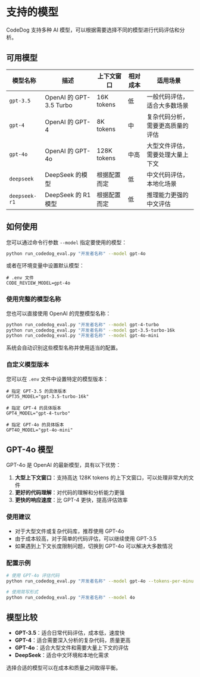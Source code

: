 # 支持的模型

CodeDog 支持多种 AI 模型，可以根据需要选择不同的模型进行代码评估和分析。

## 可用模型

| 模型名称 | 描述 | 上下文窗口 | 相对成本 | 适用场景 |
|---------|------|-----------|---------|---------|
| `gpt-3.5` | OpenAI 的 GPT-3.5 Turbo | 16K tokens | 低 | 一般代码评估，适合大多数场景 |
| `gpt-4` | OpenAI 的 GPT-4 | 8K tokens | 中 | 复杂代码分析，需要更高质量的评估 |
| `gpt-4o` | OpenAI 的 GPT-4o | 128K tokens | 中高 | 大型文件评估，需要处理大量上下文 |
| `deepseek` | DeepSeek 的模型 | 根据配置而定 | 低 | 中文代码评估，本地化场景 |
| `deepseek-r1` | DeepSeek 的 R1 模型 | 根据配置而定 | 低 | 推理能力更强的中文评估 |

## 如何使用

您可以通过命令行参数 `--model` 指定要使用的模型：

```bash
python run_codedog_eval.py "开发者名称" --model gpt-4o
```

或者在环境变量中设置默认模型：

```
# .env 文件
CODE_REVIEW_MODEL=gpt-4o
```

### 使用完整的模型名称

您也可以直接使用 OpenAI 的完整模型名称：

```bash
python run_codedog_eval.py "开发者名称" --model gpt-4-turbo
python run_codedog_eval.py "开发者名称" --model gpt-3.5-turbo-16k
python run_codedog_eval.py "开发者名称" --model gpt-4o-mini
```

系统会自动识别这些模型名称并使用适当的配置。

### 自定义模型版本

您可以在 `.env` 文件中设置特定的模型版本：

```
# 指定 GPT-3.5 的具体版本
GPT35_MODEL="gpt-3.5-turbo-16k"

# 指定 GPT-4 的具体版本
GPT4_MODEL="gpt-4-turbo"

# 指定 GPT-4o 的具体版本
GPT4O_MODEL="gpt-4o-mini"
```

## GPT-4o 模型

GPT-4o 是 OpenAI 的最新模型，具有以下优势：

1. **大型上下文窗口**：支持高达 128K tokens 的上下文窗口，可以处理非常大的文件
2. **更好的代码理解**：对代码的理解和分析能力更强
3. **更快的响应速度**：比 GPT-4 更快，提高评估效率

### 使用建议

- 对于大型文件或复杂代码库，推荐使用 GPT-4o
- 由于成本较高，对于简单的代码评估，可以继续使用 GPT-3.5
- 如果遇到上下文长度限制问题，切换到 GPT-4o 可以解决大多数情况

### 配置示例

```bash
# 使用 GPT-4o 评估代码
python run_codedog_eval.py "开发者名称" --model gpt-4o --tokens-per-minute 6000 --max-concurrent 2

# 使用简写形式
python run_codedog_eval.py "开发者名称" --model 4o
```

## 模型比较

- **GPT-3.5**：适合日常代码评估，成本低，速度快
- **GPT-4**：适合需要深入分析的复杂代码，质量更高
- **GPT-4o**：适合大型文件和需要大量上下文的评估
- **DeepSeek**：适合中文环境和本地化需求

选择合适的模型可以在成本和质量之间取得平衡。
